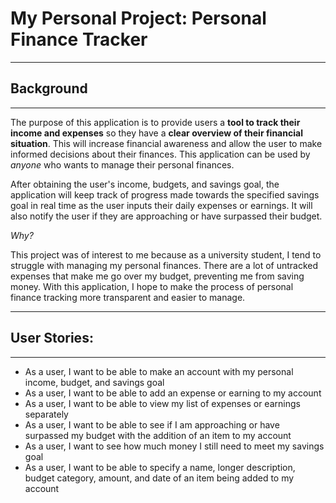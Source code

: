 # My Personal Project: Personal Finance Tracker
___
## Background
___

The purpose of this application is to provide users a **tool to track their income and expenses** so they have a **clear 
overview of their financial situation**. This will increase financial awareness and allow the user to make informed decisions 
about their finances. This application can be used by *anyone* who wants to manage their personal finances.

After obtaining the user's income, budgets, and savings goal, the application will keep track of progress made towards the
specified savings goal in real time as the user inputs their daily expenses or earnings. It will also notify the user if 
they are approaching or have surpassed their budget.

*Why?*

This project was of interest to me because as a university student, I tend to struggle with managing my personal 
finances. There are a lot of untracked expenses that make me go over my budget, preventing me from saving money. 
With this application, I hope to make the process of personal finance tracking more transparent and easier to manage.
___
## User Stories:
___

- As a user, I want to be able to make an account with my personal income, budget, and savings goal
- As a user, I want to be able to add an expense or earning to my account
- As a user, I want to be able to view my list of expenses or earnings separately
- As a user, I want to be able to see if I am approaching or have surpassed my budget with the addition of an item to my account
- As a user, I want to see how much money I still need to meet my savings goal
- As a user, I want to be able to specify a name, longer description, budget category, amount, and date of an item being added to my account
